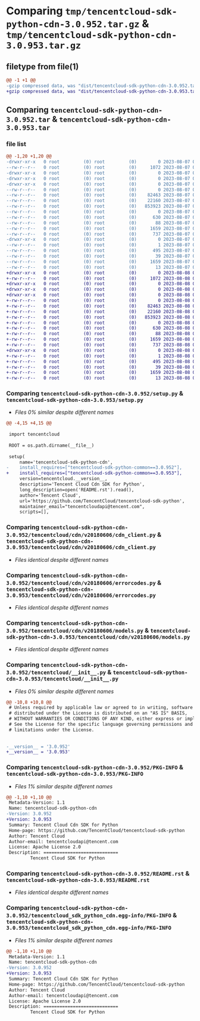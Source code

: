# Comparing `tmp/tencentcloud-sdk-python-cdn-3.0.952.tar.gz` & `tmp/tencentcloud-sdk-python-cdn-3.0.953.tar.gz`

## filetype from file(1)

```diff
@@ -1 +1 @@
-gzip compressed data, was "dist/tencentcloud-sdk-python-cdn-3.0.952.tar", last modified: Mon Aug  7 08:48:27 2023, max compression
+gzip compressed data, was "dist/tencentcloud-sdk-python-cdn-3.0.953.tar", last modified: Tue Aug  8 00:20:22 2023, max compression
```

## Comparing `tencentcloud-sdk-python-cdn-3.0.952.tar` & `tencentcloud-sdk-python-cdn-3.0.953.tar`

### file list

```diff
@@ -1,20 +1,20 @@
-drwxr-xr-x   0 root         (0) root         (0)        0 2023-08-07 08:48:27.000000 tencentcloud-sdk-python-cdn-3.0.952/
--rw-r--r--   0 root         (0) root         (0)     1072 2023-08-07 08:48:27.000000 tencentcloud-sdk-python-cdn-3.0.952/setup.py
-drwxr-xr-x   0 root         (0) root         (0)        0 2023-08-07 08:48:27.000000 tencentcloud-sdk-python-cdn-3.0.952/tencentcloud/
-drwxr-xr-x   0 root         (0) root         (0)        0 2023-08-07 08:48:27.000000 tencentcloud-sdk-python-cdn-3.0.952/tencentcloud/cdn/
-drwxr-xr-x   0 root         (0) root         (0)        0 2023-08-07 08:48:27.000000 tencentcloud-sdk-python-cdn-3.0.952/tencentcloud/cdn/v20180606/
--rw-r--r--   0 root         (0) root         (0)        0 2023-08-07 08:48:27.000000 tencentcloud-sdk-python-cdn-3.0.952/tencentcloud/cdn/v20180606/__init__.py
--rw-r--r--   0 root         (0) root         (0)    82463 2023-08-07 08:48:27.000000 tencentcloud-sdk-python-cdn-3.0.952/tencentcloud/cdn/v20180606/cdn_client.py
--rw-r--r--   0 root         (0) root         (0)    22160 2023-08-07 08:48:27.000000 tencentcloud-sdk-python-cdn-3.0.952/tencentcloud/cdn/v20180606/errorcodes.py
--rw-r--r--   0 root         (0) root         (0)   853923 2023-08-07 08:48:27.000000 tencentcloud-sdk-python-cdn-3.0.952/tencentcloud/cdn/v20180606/models.py
--rw-r--r--   0 root         (0) root         (0)        0 2023-08-07 08:48:27.000000 tencentcloud-sdk-python-cdn-3.0.952/tencentcloud/cdn/__init__.py
--rw-r--r--   0 root         (0) root         (0)      630 2023-08-07 08:48:27.000000 tencentcloud-sdk-python-cdn-3.0.952/tencentcloud/__init__.py
--rw-r--r--   0 root         (0) root         (0)       88 2023-08-07 08:48:27.000000 tencentcloud-sdk-python-cdn-3.0.952/setup.cfg
--rw-r--r--   0 root         (0) root         (0)     1659 2023-08-07 08:48:27.000000 tencentcloud-sdk-python-cdn-3.0.952/PKG-INFO
--rw-r--r--   0 root         (0) root         (0)      737 2023-08-07 08:48:27.000000 tencentcloud-sdk-python-cdn-3.0.952/README.rst
-drwxr-xr-x   0 root         (0) root         (0)        0 2023-08-07 08:48:27.000000 tencentcloud-sdk-python-cdn-3.0.952/tencentcloud_sdk_python_cdn.egg-info/
--rw-r--r--   0 root         (0) root         (0)        1 2023-08-07 08:48:27.000000 tencentcloud-sdk-python-cdn-3.0.952/tencentcloud_sdk_python_cdn.egg-info/dependency_links.txt
--rw-r--r--   0 root         (0) root         (0)      495 2023-08-07 08:48:27.000000 tencentcloud-sdk-python-cdn-3.0.952/tencentcloud_sdk_python_cdn.egg-info/SOURCES.txt
--rw-r--r--   0 root         (0) root         (0)       39 2023-08-07 08:48:27.000000 tencentcloud-sdk-python-cdn-3.0.952/tencentcloud_sdk_python_cdn.egg-info/requires.txt
--rw-r--r--   0 root         (0) root         (0)     1659 2023-08-07 08:48:27.000000 tencentcloud-sdk-python-cdn-3.0.952/tencentcloud_sdk_python_cdn.egg-info/PKG-INFO
--rw-r--r--   0 root         (0) root         (0)       13 2023-08-07 08:48:27.000000 tencentcloud-sdk-python-cdn-3.0.952/tencentcloud_sdk_python_cdn.egg-info/top_level.txt
+drwxr-xr-x   0 root         (0) root         (0)        0 2023-08-08 00:20:22.000000 tencentcloud-sdk-python-cdn-3.0.953/
+-rw-r--r--   0 root         (0) root         (0)     1072 2023-08-08 00:20:22.000000 tencentcloud-sdk-python-cdn-3.0.953/setup.py
+drwxr-xr-x   0 root         (0) root         (0)        0 2023-08-08 00:20:22.000000 tencentcloud-sdk-python-cdn-3.0.953/tencentcloud/
+drwxr-xr-x   0 root         (0) root         (0)        0 2023-08-08 00:20:22.000000 tencentcloud-sdk-python-cdn-3.0.953/tencentcloud/cdn/
+drwxr-xr-x   0 root         (0) root         (0)        0 2023-08-08 00:20:22.000000 tencentcloud-sdk-python-cdn-3.0.953/tencentcloud/cdn/v20180606/
+-rw-r--r--   0 root         (0) root         (0)        0 2023-08-08 00:20:22.000000 tencentcloud-sdk-python-cdn-3.0.953/tencentcloud/cdn/v20180606/__init__.py
+-rw-r--r--   0 root         (0) root         (0)    82463 2023-08-08 00:20:22.000000 tencentcloud-sdk-python-cdn-3.0.953/tencentcloud/cdn/v20180606/cdn_client.py
+-rw-r--r--   0 root         (0) root         (0)    22160 2023-08-08 00:20:22.000000 tencentcloud-sdk-python-cdn-3.0.953/tencentcloud/cdn/v20180606/errorcodes.py
+-rw-r--r--   0 root         (0) root         (0)   853923 2023-08-08 00:20:22.000000 tencentcloud-sdk-python-cdn-3.0.953/tencentcloud/cdn/v20180606/models.py
+-rw-r--r--   0 root         (0) root         (0)        0 2023-08-08 00:20:22.000000 tencentcloud-sdk-python-cdn-3.0.953/tencentcloud/cdn/__init__.py
+-rw-r--r--   0 root         (0) root         (0)      630 2023-08-08 00:20:22.000000 tencentcloud-sdk-python-cdn-3.0.953/tencentcloud/__init__.py
+-rw-r--r--   0 root         (0) root         (0)       88 2023-08-08 00:20:22.000000 tencentcloud-sdk-python-cdn-3.0.953/setup.cfg
+-rw-r--r--   0 root         (0) root         (0)     1659 2023-08-08 00:20:22.000000 tencentcloud-sdk-python-cdn-3.0.953/PKG-INFO
+-rw-r--r--   0 root         (0) root         (0)      737 2023-08-08 00:20:22.000000 tencentcloud-sdk-python-cdn-3.0.953/README.rst
+drwxr-xr-x   0 root         (0) root         (0)        0 2023-08-08 00:20:22.000000 tencentcloud-sdk-python-cdn-3.0.953/tencentcloud_sdk_python_cdn.egg-info/
+-rw-r--r--   0 root         (0) root         (0)        1 2023-08-08 00:20:22.000000 tencentcloud-sdk-python-cdn-3.0.953/tencentcloud_sdk_python_cdn.egg-info/dependency_links.txt
+-rw-r--r--   0 root         (0) root         (0)      495 2023-08-08 00:20:22.000000 tencentcloud-sdk-python-cdn-3.0.953/tencentcloud_sdk_python_cdn.egg-info/SOURCES.txt
+-rw-r--r--   0 root         (0) root         (0)       39 2023-08-08 00:20:22.000000 tencentcloud-sdk-python-cdn-3.0.953/tencentcloud_sdk_python_cdn.egg-info/requires.txt
+-rw-r--r--   0 root         (0) root         (0)     1659 2023-08-08 00:20:22.000000 tencentcloud-sdk-python-cdn-3.0.953/tencentcloud_sdk_python_cdn.egg-info/PKG-INFO
+-rw-r--r--   0 root         (0) root         (0)       13 2023-08-08 00:20:22.000000 tencentcloud-sdk-python-cdn-3.0.953/tencentcloud_sdk_python_cdn.egg-info/top_level.txt
```

### Comparing `tencentcloud-sdk-python-cdn-3.0.952/setup.py` & `tencentcloud-sdk-python-cdn-3.0.953/setup.py`

 * *Files 0% similar despite different names*

```diff
@@ -4,15 +4,15 @@
 
 import tencentcloud
 
 ROOT = os.path.dirname(__file__)
 
 setup(
     name='tencentcloud-sdk-python-cdn',
-    install_requires=["tencentcloud-sdk-python-common==3.0.952"],
+    install_requires=["tencentcloud-sdk-python-common==3.0.953"],
     version=tencentcloud.__version__,
     description='Tencent Cloud Cdn SDK for Python',
     long_description=open('README.rst').read(),
     author='Tencent Cloud',
     url='https://github.com/TencentCloud/tencentcloud-sdk-python',
     maintainer_email="tencentcloudapi@tencent.com",
     scripts=[],
```

### Comparing `tencentcloud-sdk-python-cdn-3.0.952/tencentcloud/cdn/v20180606/cdn_client.py` & `tencentcloud-sdk-python-cdn-3.0.953/tencentcloud/cdn/v20180606/cdn_client.py`

 * *Files identical despite different names*

### Comparing `tencentcloud-sdk-python-cdn-3.0.952/tencentcloud/cdn/v20180606/errorcodes.py` & `tencentcloud-sdk-python-cdn-3.0.953/tencentcloud/cdn/v20180606/errorcodes.py`

 * *Files identical despite different names*

### Comparing `tencentcloud-sdk-python-cdn-3.0.952/tencentcloud/cdn/v20180606/models.py` & `tencentcloud-sdk-python-cdn-3.0.953/tencentcloud/cdn/v20180606/models.py`

 * *Files identical despite different names*

### Comparing `tencentcloud-sdk-python-cdn-3.0.952/tencentcloud/__init__.py` & `tencentcloud-sdk-python-cdn-3.0.953/tencentcloud/__init__.py`

 * *Files 0% similar despite different names*

```diff
@@ -10,8 +10,8 @@
 # Unless required by applicable law or agreed to in writing, software
 # distributed under the License is distributed on an "AS IS" BASIS,
 # WITHOUT WARRANTIES OR CONDITIONS OF ANY KIND, either express or implied.
 # See the License for the specific language governing permissions and
 # limitations under the License.
 
 
-__version__ = '3.0.952'
+__version__ = '3.0.953'
```

### Comparing `tencentcloud-sdk-python-cdn-3.0.952/PKG-INFO` & `tencentcloud-sdk-python-cdn-3.0.953/PKG-INFO`

 * *Files 1% similar despite different names*

```diff
@@ -1,10 +1,10 @@
 Metadata-Version: 1.1
 Name: tencentcloud-sdk-python-cdn
-Version: 3.0.952
+Version: 3.0.953
 Summary: Tencent Cloud Cdn SDK for Python
 Home-page: https://github.com/TencentCloud/tencentcloud-sdk-python
 Author: Tencent Cloud
 Author-email: tencentcloudapi@tencent.com
 License: Apache License 2.0
 Description: ============================
         Tencent Cloud SDK for Python
```

### Comparing `tencentcloud-sdk-python-cdn-3.0.952/README.rst` & `tencentcloud-sdk-python-cdn-3.0.953/README.rst`

 * *Files identical despite different names*

### Comparing `tencentcloud-sdk-python-cdn-3.0.952/tencentcloud_sdk_python_cdn.egg-info/PKG-INFO` & `tencentcloud-sdk-python-cdn-3.0.953/tencentcloud_sdk_python_cdn.egg-info/PKG-INFO`

 * *Files 1% similar despite different names*

```diff
@@ -1,10 +1,10 @@
 Metadata-Version: 1.1
 Name: tencentcloud-sdk-python-cdn
-Version: 3.0.952
+Version: 3.0.953
 Summary: Tencent Cloud Cdn SDK for Python
 Home-page: https://github.com/TencentCloud/tencentcloud-sdk-python
 Author: Tencent Cloud
 Author-email: tencentcloudapi@tencent.com
 License: Apache License 2.0
 Description: ============================
         Tencent Cloud SDK for Python
```


